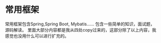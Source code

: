 # 常用框架
常用框架包含Spring,Spring Boot, Mybatis...... 包含一些简单的知识，面试题，源码解读。
里面大部分内容都是我从四处copy过来的，这部分除了以上内容，我感觉也没用什么可以进行扩充的。
